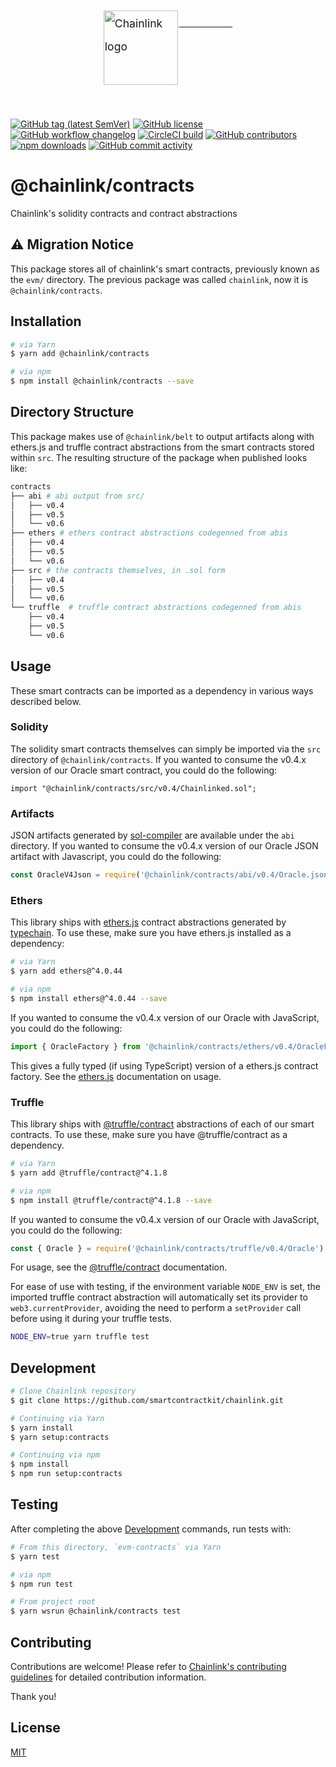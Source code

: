 <br/>
<div style="background: url(https://assets-global.website-files.com/5e7dd1fb8fba988277039ac9/5ec695f7d0db4bb3598d218a_hero-63603c3d.jpg) border-box center no-repeat; background-size: 100%; width: 100%; height: 200px; display:flex; justify-content: center; align-items: center;" >
    <a href="https://chain.link/" target="_blank" style="display:flex; justify-content: center; font-size: 1.1rem; line-height: 37px;">
        <img src="https://assets-global.website-files.com/5e7dd1fb8fba988277039ac9/5e8ee1e83dac598203807d5f_Chainlink%20Logo.svg" width="119" alt="Chainlink logo">
        <span style="color: white;">/Contracts</span>
    </a>
</div>

[![GitHub tag (latest SemVer)](https://img.shields.io/github/tag/smartcontractkit/chainlink?style=flat-square)](https://github.com/smartcontractkit/chainlink/releases)
[![GitHub license](https://img.shields.io/github/license/smartcontractkit/chainlink?style=flat-square)](https://github.com/smartcontractkit/chainlink/blob/master/LICENSE)
[![GitHub workflow changelog](https://img.shields.io/github/workflow/status/smartcontractkit/chainlink/Changelog?style=flat-square&label=github-actions)](https://github.com/smartcontractkit/chainlink/actions?query=workflow%3AChangelog)
[![CircleCI build](https://img.shields.io/circleci/build/github/smartcontractkit/chainlink/master?style=flat-square&label=circleci)](https://circleci.com/gh/smartcontractkit/chainlink/tree/master)
[![GitHub contributors](https://img.shields.io/github/contributors-anon/smartcontractkit/chainlink?style=flat-square)](https://github.com/smartcontractkit/chainlink/graphs/contributors)
[![npm downloads](https://img.shields.io/npm/dt/@chainlink/contracts?style=flat-square)](https://npmjs.com/package/@chainlink/contracts)
[![GitHub commit activity](https://img.shields.io/github/commit-activity/y/smartcontractkit/chainlink?style=flat-square)](https://github.com/smartcontractkit/chainlink/commits/master)

# @chainlink/contracts

Chainlink's solidity contracts and contract abstractions

## ⚠️ Migration Notice

This package stores all of chainlink's smart contracts, previously known as the `evm/` directory. The previous package was called `chainlink`, now it is `@chainlink/contracts`.

## Installation

```sh
# via Yarn
$ yarn add @chainlink/contracts

# via npm
$ npm install @chainlink/contracts --save
```

## Directory Structure

This package makes use of `@chainlink/belt` to output artifacts along with ethers.js and truffle contract abstractions from the smart contracts stored within `src`. The resulting structure of the package when published looks like:

```sh
contracts
├── abi # abi output from src/
│   ├── v0.4
│   ├── v0.5
│   └── v0.6
├── ethers # ethers contract abstractions codegenned from abis
│   ├── v0.4
│   ├── v0.5
│   └── v0.6
├── src # the contracts themselves, in .sol form
│   ├── v0.4
│   ├── v0.5
│   └── v0.6
└── truffle  # truffle contract abstractions codegenned from abis
    ├── v0.4
    ├── v0.5
    └── v0.6
```

## Usage

These smart contracts can be imported as a dependency in various ways described below.

### Solidity

The solidity smart contracts themselves can simply be imported via the `src` directory of `@chainlink/contracts`. If you wanted to consume the v0.4.x version of our Oracle smart contract, you could do the following:

```solidity
import "@chainlink/contracts/src/v0.4/Chainlinked.sol";
```

### Artifacts

JSON artifacts generated by [sol-compiler](https://sol-compiler.com/) are available under the `abi` directory. If you wanted to consume the v0.4.x version of our Oracle JSON artifact with Javascript, you could do the following:

```js
const OracleV4Json = require('@chainlink/contracts/abi/v0.4/Oracle.json')
```

### Ethers

This library ships with [ethers.js](https://github.com/ethers-io/ethers.js/) contract abstractions generated by [typechain](https://github.com/ethereum-ts/TypeChain). To use these, make sure you have ethers.js installed as a dependency:

```sh
# via Yarn
$ yarn add ethers@^4.0.44

# via npm
$ npm install ethers@^4.0.44 --save
```

If you wanted to consume the v0.4.x version of our Oracle with JavaScript, you could do the following:

```ts
import { OracleFactory } from '@chainlink/contracts/ethers/v0.4/OracleFactory'
```

This gives a fully typed (if using TypeScript) version of a ethers.js contract factory. See the [ethers.js](https://docs.ethers.io/ethers.js/html/api-contract.html) documentation on usage.

### Truffle

This library ships with [@truffle/contract](https://github.com/trufflesuite/truffle/tree/master/packages/contract#readme) abstractions of each of our smart contracts. To use these, make sure you have @truffle/contract as a dependency.

```sh
# via Yarn
$ yarn add @truffle/contract@^4.1.8

# via npm
$ npm install @truffle/contract@^4.1.8 --save
```

If you wanted to consume the v0.4.x version of our Oracle with JavaScript, you could do the following:

```js
const { Oracle } = require('@chainlink/contracts/truffle/v0.4/Oracle')
```

For usage, see the [@truffle/contract](https://github.com/trufflesuite/truffle/tree/master/packages/contract#readme) documentation.

For ease of use with testing, if the environment variable `NODE_ENV` is set, the imported truffle contract abstraction will automatically set its provider to `web3.currentProvider`, avoiding the need to perform a `setProvider` call before using it during your truffle tests.

```sh
NODE_ENV=true yarn truffle test
```

## Development

```bash
# Clone Chainlink repository
$ git clone https://github.com/smartcontractkit/chainlink.git

# Continuing via Yarn
$ yarn install
$ yarn setup:contracts

# Continuing via npm
$ npm install
$ npm run setup:contracts
```

## Testing

After completing the above [Development](#Development) commands, run tests with:

```sh
# From this directory, `evm-contracts` via Yarn
$ yarn test

# via npm
$ npm run test

# From project root
$ yarn wsrun @chainlink/contracts test
```

## Contributing

Contributions are welcome! Please refer to
[Chainlink's contributing guidelines](./docs/CONTRIBUTING.md) for detailed 
contribution information.

Thank you!

## License

[MIT](https://choosealicense.com/licenses/mit/)
